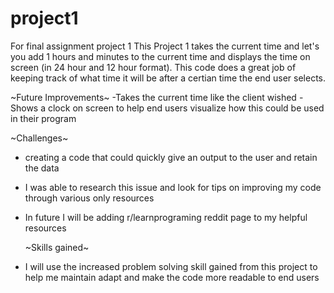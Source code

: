 # project1
For final assignment project 1
This Project 1 takes the current time and let's you add 1 hours and minutes to the current time and displays the time on screen (in 24 hour and 12 hour format). This code does a great job of keeping track of what time it will be after a certian time the end user selects.


~Future Improvements~
  -Takes the current time like the client wished
  -Shows a clock on screen to help end users visualize how this could be used in their program


  ~Challenges~
  - creating a code that could quickly give an output to the user and retain the data
  - I was able to research this issue and look for tips on improving my code through various only resources
  - In future I will be adding r/learnprograming reddit page to my helpful resources

    ~Skills gained~
  - I will use the increased problem solving skill gained from this project to help me maintain adapt and make the code more readable to end users
